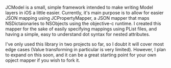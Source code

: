 JCModel is a small, simple framework intended to make writing Model layers in iOS a little easier. Currently, it's main purpose is to allow for easier JSON mapping using JCPropertyMapper, a JSON mapper that maps NSDictaionaries to NSObjects using the objective-c runtime. I created this mapper for the sake of easily specifying mappings using PList files, and having a simple, easy to understand dot syntax for nested attributes.

I've only used this library in two projects so far, so I doubt it will cover most edge cases (Value transforming in particular is very limited). However, I plan to expand on this soon, and it can be a great starting point for your own opject mapper if you wish to fork it.